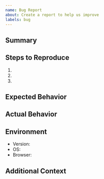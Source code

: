 ```yaml
---
name: Bug Report
about: Create a report to help us improve
labels: bug
---
```


## Summary

## Steps to Reproduce
1.
2.
3.

## Expected Behavior

## Actual Behavior

## Environment
- Version:
- OS:
- Browser:

## Additional Context
